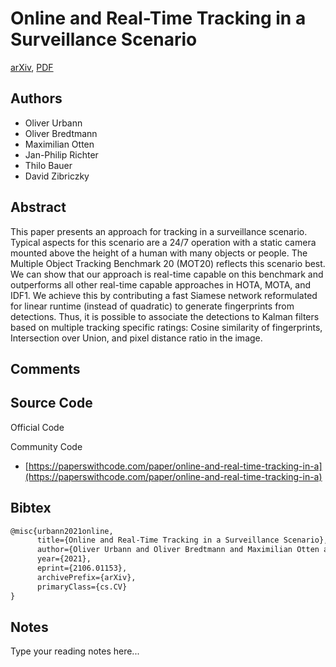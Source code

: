 
# Online and Real-Time Tracking in a Surveillance Scenario

[arXiv](https://arxiv.org/abs/2106.01153), [PDF](https://arxiv.org/pdf/2106.01153.pdf)

## Authors

- Oliver Urbann
- Oliver Bredtmann
- Maximilian Otten
- Jan-Philip Richter
- Thilo Bauer
- David Zibriczky

## Abstract

This paper presents an approach for tracking in a surveillance scenario. Typical aspects for this scenario are a 24/7 operation with a static camera mounted above the height of a human with many objects or people. The Multiple Object Tracking Benchmark 20 (MOT20) reflects this scenario best. We can show that our approach is real-time capable on this benchmark and outperforms all other real-time capable approaches in HOTA, MOTA, and IDF1. We achieve this by contributing a fast Siamese network reformulated for linear runtime (instead of quadratic) to generate fingerprints from detections. Thus, it is possible to associate the detections to Kalman filters based on multiple tracking specific ratings: Cosine similarity of fingerprints, Intersection over Union, and pixel distance ratio in the image.

## Comments



## Source Code

Official Code



Community Code

- [https://paperswithcode.com/paper/online-and-real-time-tracking-in-a](https://paperswithcode.com/paper/online-and-real-time-tracking-in-a)

## Bibtex

```tex
@misc{urbann2021online,
      title={Online and Real-Time Tracking in a Surveillance Scenario}, 
      author={Oliver Urbann and Oliver Bredtmann and Maximilian Otten and Jan-Philip Richter and Thilo Bauer and David Zibriczky},
      year={2021},
      eprint={2106.01153},
      archivePrefix={arXiv},
      primaryClass={cs.CV}
}
```

## Notes

Type your reading notes here...

